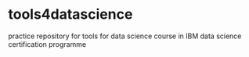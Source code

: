 # tools4datascience
practice repository for tools for data science course in IBM data science certification programme
